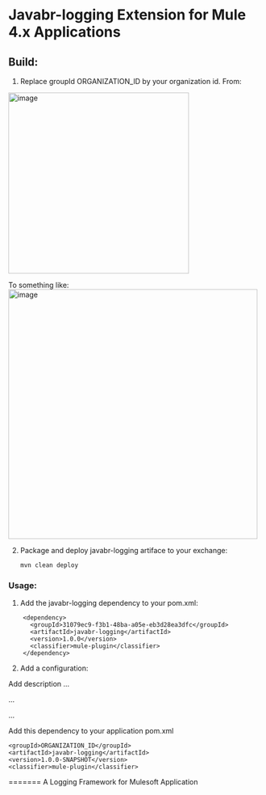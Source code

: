 # Javabr-logging Extension for Mule 4.x Applications

## Build:

1. Replace groupId ORGANIZATION_ID by your organization id.
From:
<img width="358" alt="image" src="https://github.com/javabr/javabr-logging/assets/1243385/384febc6-7972-4c8b-b545-a25f2ba12003">

To something like:
<img width="494" alt="image" src="https://github.com/javabr/javabr-logging/assets/1243385/41ec9ada-bb99-405b-8906-c2014d2b3d2e">
     

2. Package and deploy javabr-logging artiface to your exchange:

   ```
   mvn clean deploy
   ```
   
### Usage:

1. Add the javabr-logging dependency to your pom.xml:

```
    <dependency>
      <groupId>31079ec9-f3b1-48ba-a05e-eb3d28ea3dfc</groupId>
      <artifactId>javabr-logging</artifactId>
      <version>1.0.0</version>
      <classifier>mule-plugin</classifier>
    </dependency>
```

2. Add a configuration:

   


Add description ...


...


...


Add this dependency to your application pom.xml

```
<groupId>ORGANIZATION_ID</groupId>
<artifactId>javabr-logging</artifactId>
<version>1.0.0-SNAPSHOT</version>
<classifier>mule-plugin</classifier>
```
=======
A Logging Framework for Mulesoft Application

